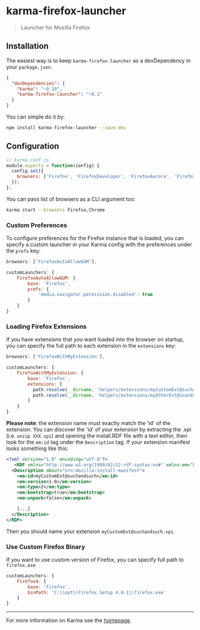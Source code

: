 # karma-firefox-launcher

> Launcher for Mozilla Firefox.

## Installation

The easiest way is to keep `karma-firefox-launcher` as a devDependency in your `package.json`.
```json
{
  "devDependencies": {
    "karma": "~0.10",
    "karma-firefox-launcher": "~0.1"
  }
}
```

You can simple do it by:
```bash
npm install karma-firefox-launcher --save-dev
```

## Configuration
```js
// karma.conf.js
module.exports = function(config) {
  config.set({
    browsers: ['Firefox', 'FirefoxDeveloper', 'FirefoxAurora', 'FirefoxNightly'],
  });
};
```

You can pass list of browsers as a CLI argument too:
```bash
karma start --browsers Firefox,Chrome
```

### Custom Preferences
To configure preferences for the Firefox instance that is loaded, you can specify a custom launcher in your Karma
config with the preferences under the `prefs` key:

```js
browsers: ['FirefoxAutoAllowGUM'],

customLaunchers: {
    FirefoxAutoAllowGUM: {
        base: 'Firefox',
        prefs: {
            'media.navigator.permission.disabled': true
        }
    }
}
```

### Loading Firefox Extensions
If you have extensions that you want loaded into the browser on startup, you can specify the full path to each
extension in the `extensions` key:

```js
browsers: ['FirefoxWithMyExtension'],

customLaunchers: {
    FirefoxWithMyExtension: {
        base: 'Firefox',
        extensions: [
          path.resolve(__dirname, 'helpers/extensions/myCustomExt@suchandsuch.xpi'),
          path.resolve(__dirname, 'helpers/extensions/myOtherExt@soandso.xpi')
        ]
    }
}
```

**Please note**: the extension name must exactly match the 'id' of the extension. You can discover the 'id' of your
extension by extracting the .xpi (i.e. `unzip XXX.xpi`) and opening the install.RDF file with a text editor, then look
for the `em:id` tag under the `Description` tag. If your extension manifest looks something like this:

```xml
<?xml version="1.0" encoding="utf-8"?>
   <RDF xmlns="http://www.w3.org/1999/02/22-rdf-syntax-ns#" xmlns:em="http://www.mozilla.org/2004/em-rdf#">
  <Description about="urn:mozilla:install-manifest">
    <em:id>myCustomExt@suchandsuch</em:id>
    <em:version>1.0</em:version>
    <em:type>2</em:type>
    <em:bootstrap>true</em:bootstrap>
    <em:unpack>false</em:unpack>

    [...]
  </Description>
</RDF>
```

Then you should name your extension `myCustomExt@suchandsuch.xpi`.

### Use Custom Firefox Binary
If you want to use custom version of Firefox, you can specify full path to `firefox.exe`
```js
customLaunchers: {
    Firefox4: {
        base: 'Firefox',
        binPath: 'C:\\opt\\Firefox Setup 4.0.1\\firefox.exe'
    }
}
```

----

For more information on Karma see the [homepage].


[homepage]: http://karma-runner.github.com
